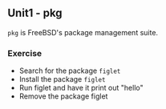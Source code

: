 Unit1 - pkg
---

`pkg` is FreeBSD's package management suite.

### **Exercise**

  * Search for the package `figlet`
  * Install the package `figlet`
  * Run figlet and have it print out "hello"
  * Remove the package figlet
